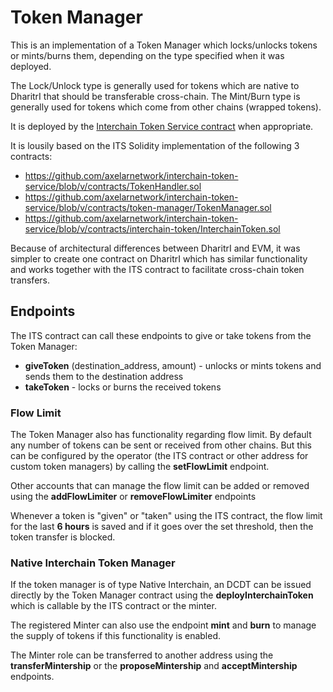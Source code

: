 # Token Manager

This is an implementation of a Token Manager which locks/unlocks tokens or mints/burns them, depending on the type specified when it was deployed.

The Lock/Unlock type is generally used for tokens which are native to DharitrI that should be transferable cross-chain.
The Mint/Burn type is generally used for tokens which come from other chains (wrapped tokens).

It is deployed by the [Interchain Token Service contract](../interchain-token-service) when appropriate.

It is lousily based on the ITS Solidity implementation of the following 3 contracts:
- https://github.com/axelarnetwork/interchain-token-service/blob/v/contracts/TokenHandler.sol
- https://github.com/axelarnetwork/interchain-token-service/blob/v/contracts/token-manager/TokenManager.sol
- https://github.com/axelarnetwork/interchain-token-service/blob/v/contracts/interchain-token/InterchainToken.sol

Because of architectural differences between DharitrI and EVM, it was simpler to create one contract on DharitrI which has similar functionality
and works together with the ITS contract to facilitate cross-chain token transfers.

## Endpoints
The ITS contract can call these endpoints to give or take tokens from the Token Manager:
- **giveToken** (destination_address, amount) - unlocks or mints tokens and sends them to the destination address
- **takeToken** - locks or burns the received tokens

### Flow Limit
The Token Manager also has functionality regarding flow limit. By default any number of tokens can be sent or received from other chains.
But this can be configured by the operator (the ITS contract or other address for custom token managers) by calling the **setFlowLimit** endpoint.

Other accounts that can manage the flow limit can be added or removed using the **addFlowLimiter** or **removeFlowLimiter** endpoints

Whenever a token is "given" or "taken" using the ITS contract, the flow limit for the last **6 hours** is saved and if it goes
over the set threshold, then the token transfer is blocked.

### Native Interchain Token Manager

If the token manager is of type Native Interchain, an DCDT can be issued directly by the Token Manager contract using the **deployInterchainToken** which is callable by the ITS contract or the minter.

The registered Minter can also use the endpoint **mint** and **burn** to manage the supply of tokens if this functionality is enabled.

The Minter role can be transferred to another address using the **transferMintership** or the **proposeMintership** and **acceptMintership** endpoints.
